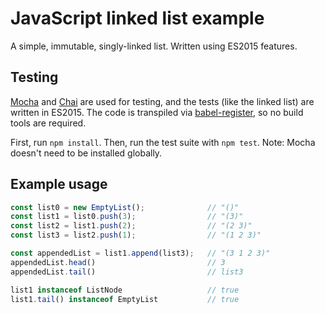 # JavaScript linked list example

A simple, immutable, singly-linked list. Written using ES2015 features.

## Testing

[Mocha](https://mochajs.org/) and [Chai](http://chaijs.com/) are used for testing, and the tests (like the linked list) are written in ES2015. The code is transpiled via [babel-register](https://babeljs.io/docs/usage/require/), so no build tools are required.

First, run `npm install`. Then, run the test suite with `npm test`. Note: Mocha doesn't need to be installed globally.

## Example usage

```javascript
const list0 = new EmptyList();              // "()"
const list1 = list0.push(3);                // "(3)"
const list2 = list1.push(2);                // "(2 3)"
const list3 = list2.push(1);                // "(1 2 3)"

const appendedList = list1.append(list3);   // "(3 1 2 3)"
appendedList.head()                         // 3
appendedList.tail()                         // list3

list1 instanceof ListNode                   // true
list1.tail() instanceof EmptyList           // true
```
